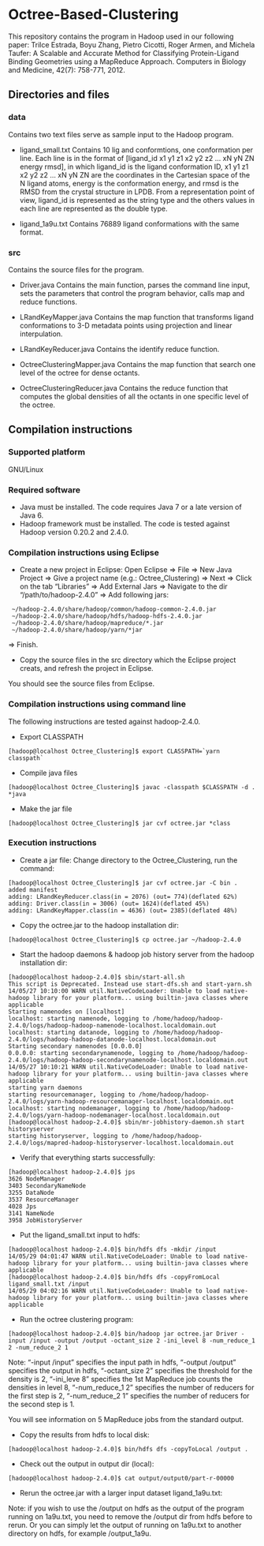 # Octree-Based-Clustering 

This repository contains the program in Hadoop used in our following paper:
Trilce Estrada, Boyu Zhang, Pietro Cicotti, Roger Armen, and Michela Taufer: 
A Scalable and Accurate Method for Classifying Protein-Ligand Binding Geometries 
using a MapReduce Approach. Computers in Biology and Medicine, 
42(7): 758-771, 2012.

## Directories and files 

### data
Contains two text files serve as sample input to the Hadoop program.

* ligand_small.txt 
Contains 10 lig
and conformtions, one conformation per line. Each line is in the 
format of [ligand_id x1 y1 z1 x2 y2 z2 … xN yN ZN energy rmsd], in which 
ligand_id is the ligand conformation ID, x1 y1 z1 x2 y2 z2 … xN yN ZN are the 
coordinates in the Cartesian space of the N ligand atoms, energy is the 
conformation energy, and rmsd is the RMSD from the crystal structure in LPDB. 
From a representation point of view, ligand_id is represented as the string 
type and the others values in each line are represented as the double type.

* ligand_1a9u.txt 
Contains 76889 ligand conformations with the same format.

### src
Contains the source files for the program.

* Driver.java
Contains the main function, parses the command line input, sets the parameters 
that control the program behavior, calls map and reduce functions.

* LRandKeyMapper.java
Contains the map function that transforms ligand conformations to 3-D metadata 
points using projection and linear interpulation.

* LRandKeyReducer.java
Contains the identify reduce function.

* OctreeClusteringMapper.java
Contains the map function that search one level of the octree for dense octants.

* OctreeClusteringReducer.java
Contains the reduce function that computes the global densities of all the 
octants in one specific level of the octree.

## Compilation instructions 

### Supported platform
GNU/Linux

### Required software
* Java must be installed. The code requires Java 7 or a late version of Java 6.
* Hadoop framework must be installed. The code is tested against Hadoop version 
0.20.2 and 2.4.0.

### Compilation instructions using Eclipse

* Create a new project in Eclipse:
Open Eclipse => File => New Java Project => Give a project name (e.g.: 
Octree_Clustering) => Next => Click on the tab “Libraries” => Add External Jars 
=> Navigate to the dir “/path/to/hadoop-2.4.0” => Add following jars:
```
 ~/hadoop-2.4.0/share/hadoop/common/hadoop-common-2.4.0.jar
 ~/hadoop-2.4.0/share/hadoop/hdfs/hadoop-hdfs-2.4.0.jar
 ~/hadoop-2.4.0/share/hadoop/mapreduce/*.jar
 ~/hadoop-2.4.0/share/hadoop/yarn/*jar
```
=> Finish.

* Copy the source files in the src directory which the Eclipse project creats, 
and refresh the project in Eclipse.

You should see the source files from Eclipse.

### Compilation instructions using command line
The following instructions are tested against hadoop-2.4.0.

* Export CLASSPATH
```
[hadoop@localhost Octree_Clustering]$ export CLASSPATH=`yarn classpath`
```
* Compile java files
```
[hadoop@localhost Octree_Clustering]$ javac -classpath $CLASSPATH -d . *java
```
* Make the jar file
```
[hadoop@localhost Octree_Clustering]$ jar cvf octree.jar *class
```

### Execution instructions 

* Create a jar file:
Change directory to the Octree_Clustering, run the command:
```
[hadoop@localhost Octree_Clustering]$ jar cvf octree.jar -C bin .
added manifest
adding: LRandKeyReducer.class(in = 2076) (out= 774)(deflated 62%)
adding: Driver.class(in = 3006) (out= 1624)(deflated 45%)
adding: LRandKeyMapper.class(in = 4636) (out= 2385)(deflated 48%)
```

* Copy the octree.jar to the hadoop installation dir:
```
[hadoop@localhost Octree_Clustering]$ cp octree.jar ~/hadoop-2.4.0
```

* Start the hadoop daemons & hadoop job history server from the 
hadoop installation dir:
```
[hadoop@localhost hadoop-2.4.0]$ sbin/start-all.sh
This script is Deprecated. Instead use start-dfs.sh and start-yarn.sh
14/05/27 10:10:00 WARN util.NativeCodeLoader: Unable to load native-hadoop library for your platform... using builtin-java classes where applicable
Starting namenodes on [localhost]
localhost: starting namenode, logging to /home/hadoop/hadoop-2.4.0/logs/hadoop-hadoop-namenode-localhost.localdomain.out
localhost: starting datanode, logging to /home/hadoop/hadoop-2.4.0/logs/hadoop-hadoop-datanode-localhost.localdomain.out
Starting secondary namenodes [0.0.0.0]
0.0.0.0: starting secondarynamenode, logging to /home/hadoop/hadoop-2.4.0/logs/hadoop-hadoop-secondarynamenode-localhost.localdomain.out
14/05/27 10:10:21 WARN util.NativeCodeLoader: Unable to load native-hadoop library for your platform... using builtin-java classes where applicable
starting yarn daemons
starting resourcemanager, logging to /home/hadoop/hadoop-2.4.0/logs/yarn-hadoop-resourcemanager-localhost.localdomain.out
localhost: starting nodemanager, logging to /home/hadoop/hadoop-2.4.0/logs/yarn-hadoop-nodemanager-localhost.localdomain.out
[hadoop@localhost hadoop-2.4.0]$ sbin/mr-jobhistory-daemon.sh start historyserver
starting historyserver, logging to /home/hadoop/hadoop-2.4.0/logs/mapred-hadoop-historyserver-localhost.localdomain.out
```
* Verify that everything starts successfully:
```
[hadoop@localhost hadoop-2.4.0]$ jps
3626 NodeManager
3403 SecondaryNameNode
3255 DataNode
3537 ResourceManager
4028 Jps
3141 NameNode
3958 JobHistoryServer
```

* Put the ligand_small.txt input to hdfs:
```
[hadoop@localhost hadoop-2.4.0]$ bin/hdfs dfs -mkdir /input
14/05/29 04:01:47 WARN util.NativeCodeLoader: Unable to load native-hadoop library for your platform... using builtin-java classes where applicable
[hadoop@localhost hadoop-2.4.0]$ bin/hdfs dfs -copyFromLocal ligand_small.txt /input
14/05/29 04:02:16 WARN util.NativeCodeLoader: Unable to load native-hadoop library for your platform... using builtin-java classes where applicable
```

* Run the octree clustering program:
```
[hadoop@localhost hadoop-2.4.0]$ bin/hadoop jar octree.jar Driver -input /input -output /output -octant_size 2 -ini_level 8 -num_reduce_1 2 -num_reduce_2 1

```
Note: “-input /input” specifies the input path in hdfs, “-output /output” specifies the output in hdfs, “-octant_size 2” specifies the threshold for the density is 2, “-ini_leve 8” specifies the 1st MapReduce job counts the densities in level 8, “-num_reduce_1 2” specifies the number of reducers for the first step is 2, “-num_reduce_2 1” specifies the number of reducers for the second step is 1.

You will see information on 5 MapReduce jobs from the standard output.

* Copy the results from hdfs to local disk: 
```
[hadoop@localhost hadoop-2.4.0]$ bin/hdfs dfs -copyToLocal /output .
```
* Check out the output in output dir (local):
```
[hadoop@localhost hadoop-2.4.0]$ cat output/output0/part-r-00000
```
* Rerun the octree.jar with a larger input dataset ligand_1a9u.txt:

Note: if you wish to use the /output on hdfs as the output of the program running on 1a9u.txt, you need to remove the /output dir from hdfs before to rerun. Or you can simply let the output of running on 1a9u.txt to another directory on hdfs, for example /output_1a9u.



